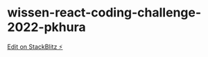 # wissen-react-coding-challenge-2022-pkhura

[Edit on StackBlitz ⚡️](https://stackblitz.com/edit/wissen-react-coding-challenge-2022-pkhura)